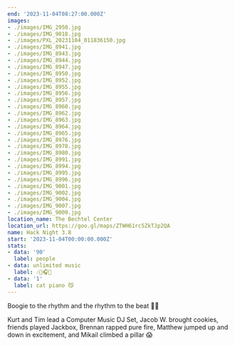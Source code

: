 ```yaml
---
end: '2023-11-04T08:27:00.000Z'
images:
- ./images/IMG_2950.jpg
- ./images/IMG_9018.jpg
- ./images/PXL_20231104_011836150.jpg
- ./images/IMG_8941.jpg
- ./images/IMG_8943.jpg
- ./images/IMG_8944.jpg
- ./images/IMG_8947.jpg
- ./images/IMG_8950.jpg
- ./images/IMG_8952.jpg
- ./images/IMG_8955.jpg
- ./images/IMG_8956.jpg
- ./images/IMG_8957.jpg
- ./images/IMG_8960.jpg
- ./images/IMG_8962.jpg
- ./images/IMG_8963.jpg
- ./images/IMG_8964.jpg
- ./images/IMG_8965.jpg
- ./images/IMG_8976.jpg
- ./images/IMG_8978.jpg
- ./images/IMG_8980.jpg
- ./images/IMG_8991.jpg
- ./images/IMG_8994.jpg
- ./images/IMG_8995.jpg
- ./images/IMG_8996.jpg
- ./images/IMG_9001.jpg
- ./images/IMG_9002.jpg
- ./images/IMG_9004.jpg
- ./images/IMG_9007.jpg
- ./images/IMG_9009.jpg
location_name: The Bechtel Center
location_url: https://goo.gl/maps/ZTWH61rc5ZkTJp2QA
name: Hack Night 3.8
start: '2023-11-04T00:00:00.000Z'
stats:
- data: '90'
  label: people
- data: unlimited music
  label: 🎶🎵🎧🎹
- data: '1'
  label: cat piano 😼
---
```


Boogie to the rhythm and the rhythm to the beat 🕺🎶

Kurt and Tim lead a Computer Music DJ Set, Jacob W. brought cookies, friends played Jackbox, Brennan rapped pure fire, Matthew jumped up and down in excitement, and Mikail climbed a pillar 😱

